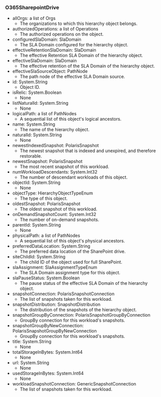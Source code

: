 ### O365SharepointDrive
- allOrgs: a list of Orgs
  - The organizations to which this hierarchy object belongs.
- authorizedOperations: a list of Operations
  - The authorized operations on the object.
- configuredSlaDomain: SlaDomain
  - The SLA Domain configured for the hierarchy object.
- effectiveRetentionSlaDomain: SlaDomain
  - The effective Retention SLA Domain of the hierarchy object.
- effectiveSlaDomain: SlaDomain
  - The effective retention of the SLA Domain of the hierarchy object.
- effectiveSlaSourceObject: PathNode
  - The path node of the effective SLA Domain source.
- id: System.String
  - Object ID.
- isRelic: System.Boolean
  - None
- listNaturalId: System.String
  - None
- logicalPath: a list of PathNodes
  - A sequential list of this object's logical ancestors.
- name: System.String
  - The name of the hierarchy object.
- naturalId: System.String
  - None
- newestIndexedSnapshot: PolarisSnapshot
  - The newest snapshot that is indexed and unexpired, and therefore restorable.
- newestSnapshot: PolarisSnapshot
  - The most recent snapshot of this workload.
- numWorkloadDescendants: System.Int32
  - The number of descendant workloads of this object.
- objectId: System.String
  - None
- objectType: HierarchyObjectTypeEnum
  - The type of this object.
- oldestSnapshot: PolarisSnapshot
  - The oldest snapshot of this workload.
- onDemandSnapshotCount: System.Int32
  - The number of on-demand snapshots.
- parentId: System.String
  - None
- physicalPath: a list of PathNodes
  - A sequential list of this object's physical ancestors.
- preferredDataLocation: System.String
  - The preferred data location of the SharePoint drive.
- siteChildId: System.String
  - The child ID of the object used for full SharePoint.
- slaAssignment: SlaAssignmentTypeEnum
  - The SLA Domain assignment type for this object.
- slaPauseStatus: System.Boolean
  - The pause status of the effective SLA Domain of the hierarchy object.
- snapshotConnection: PolarisSnapshotConnection
  - The list of snapshots taken for this workload.
- snapshotDistribution: SnapshotDistribution
  - The distribution of the snapshots of the hierarchy object.
- snapshotGroupByConnection: PolarisSnapshotGroupByConnection
  - GroupBy connection for this workload's snapshots.
- snapshotGroupByNewConnection: PolarisSnapshotGroupByNewConnection
  - GroupBy connection for this workload's snapshots.
- title: System.String
  - None
- totalStorageInBytes: System.Int64
  - None
- url: System.String
  - None
- usedStorageInBytes: System.Int64
  - None
- workloadSnapshotConnection: GenericSnapshotConnection
  - The list of snapshots taken for this workload.
